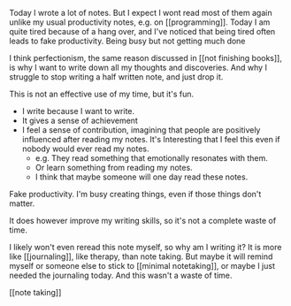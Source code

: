 Today I wrote a lot of notes. But I expect I wont read most of them again unlike my usual productivity notes, e.g. on [[programming]].
Today I am quite tired because of a hang over, and I've noticed that being tired often leads to fake productivity. Being busy but not getting much done

I think perfectionism, the same reason discussed in  [[not finishing books]], is why I want to write down all my thoughts and discoveries. And why I struggle to stop writing a half written note, and just drop it.

This is not an effective use of my time, but it's fun. 
- I write because I want to write.
- It gives a sense of achievement 
- I feel a sense of contribution, imagining that people are positively influenced after reading my notes. It's Interesting that I feel this even if nobody would ever read my notes. 
	- e.g. They read something that emotionally resonates with them. 
	- Or learn something from reading my notes.
	- I think that maybe someone will one day read these notes.

Fake productivity. I'm busy creating things, even if those things don't matter.

It does however improve my writing skills, so it's not a complete waste of time.

I likely won't even reread this note myself, so why am I writing it? It is more like [[journaling]], like therapy, than note taking. But maybe it will remind myself or someone else to stick to [[minimal notetaking]], or maybe I just needed the journaling today. And this wasn't a waste of time.

[[note taking]]
